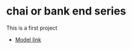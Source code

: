 # chai or bank end series
This is a first project

- [Model link](https://app.eraser.io/workspace/YtPqZ1VogxGy1jzIDkzj?origin=share)